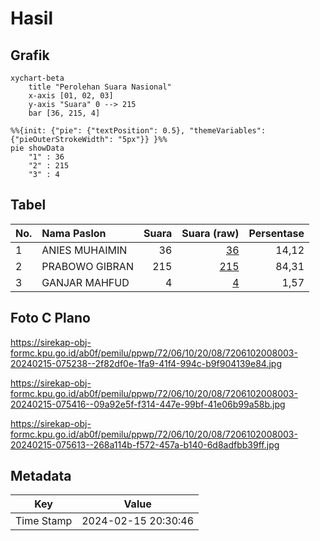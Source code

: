 # Hasil

## Grafik

```mermaid
xychart-beta
    title "Perolehan Suara Nasional"
    x-axis [01, 02, 03]
    y-axis "Suara" 0 --> 215
    bar [36, 215, 4]
```

```mermaid
%%{init: {"pie": {"textPosition": 0.5}, "themeVariables": {"pieOuterStrokeWidth": "5px"}} }%%
pie showData
    "1" : 36
    "2" : 215
    "3" : 4
```

## Tabel

| No. | Nama Paslon    | Suara | Suara (raw) | Persentase |
|:--- |:-------------- | -----:| -----------:| ----------:|
| 1   | ANIES MUHAIMIN | 36    | [36][p-1]   | 14,12      |
| 2   | PRABOWO GIBRAN | 215   | [215][p-2]  | 84,31      |
| 3   | GANJAR MAHFUD  | 4     | [4][p-3]    | 1,57       |


[p-1]: https://github.com/gigit-pemilu/pemilu-2024/blob/main/pilpres/hitung-suara/sub/72-sulawesi-tengah/sub/06-morowali/sub/10-bahodopi/sub/2008-siumbatu/sub/003-tps/sub/paslon-1.txt
[p-2]: https://github.com/gigit-pemilu/pemilu-2024/blob/main/pilpres/hitung-suara/sub/72-sulawesi-tengah/sub/06-morowali/sub/10-bahodopi/sub/2008-siumbatu/sub/003-tps/sub/paslon-2.txt
[p-3]: https://github.com/gigit-pemilu/pemilu-2024/blob/main/pilpres/hitung-suara/sub/72-sulawesi-tengah/sub/06-morowali/sub/10-bahodopi/sub/2008-siumbatu/sub/003-tps/sub/paslon-3.txt

## Foto C Plano

https://sirekap-obj-formc.kpu.go.id/ab0f/pemilu/ppwp/72/06/10/20/08/7206102008003-20240215-075238--2f82df0e-1fa9-41f4-994c-b9f904139e84.jpg

https://sirekap-obj-formc.kpu.go.id/ab0f/pemilu/ppwp/72/06/10/20/08/7206102008003-20240215-075416--09a92e5f-f314-447e-99bf-41e06b99a58b.jpg

https://sirekap-obj-formc.kpu.go.id/ab0f/pemilu/ppwp/72/06/10/20/08/7206102008003-20240215-075613--268a114b-f572-457a-b140-6d8adfbb39ff.jpg


## Metadata

| Key        | Value               |
| ---------- | ------------------- |
| Time Stamp | 2024-02-15 20:30:46 |



